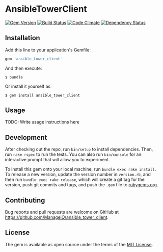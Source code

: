 # AnsibleTowerClient

[![Gem Version](https://badge.fury.io/rb/ansible_tower_client.svg)](http://badge.fury.io/rb/ansible_tower_client)
[![Build Status](https://travis-ci.org/ManageIQ/ansible_tower_client.svg)](https://travis-ci.org/ManageIQ/ansible_tower_client)
[![Code Climate](https://codeclimate.com/github/ManageIQ/ansible_tower_client/badges/gpa.svg)](https://codeclimate.com/github/ManageIQ/ansible_tower_client)
[![Dependency Status](https://gemnasium.com/ManageIQ/ansible_tower_client.svg)](https://gemnasium.com/ManageIQ/ansible_tower_client)

## Installation

Add this line to your application's Gemfile:

```ruby
gem 'ansible_tower_client'
```

And then execute:

    $ bundle

Or install it yourself as:

    $ gem install ansible_tower_client

## Usage

TODO: Write usage instructions here

## Development

After checking out the repo, run `bin/setup` to install dependencies. Then, run `rake rspec` to run the tests. You can also run `bin/console` for an interactive prompt that will allow you to experiment.

To install this gem onto your local machine, run `bundle exec rake install`. To release a new version, update the version number in `version.rb`, and then run `bundle exec rake release`, which will create a git tag for the version, push git commits and tags, and push the `.gem` file to [rubygems.org](https://rubygems.org).

## Contributing

Bug reports and pull requests are welcome on GitHub at https://github.com/ManageIQ/ansible_tower_client.

## License

The gem is available as open source under the terms of the [MIT License](http://opensource.org/licenses/MIT).
